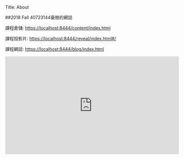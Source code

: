 Title: About

##2018 Fall   40723144豪樹的網誌

課程倉儲: <a href="https://localhost:8444/content/index.html">https://localhost:8444/content/index.html</a>

課程投影片: <a href="https://localhost:8444/reveal/index.html#/">https://localhost:8444/reveal/index.html#/</a>

課程網誌: <a href="https://localhost:8444/blog/index.html">https://localhost:8444/blog/index.html</a>

<iframe width="560" height="315" src="https://www.youtube.com/embed/SMBNR2ehYwo" frameborder="0" allow="accelerometer; autoplay; encrypted-media; gyroscope; picture-in-picture" allowfullscreen></iframe>









